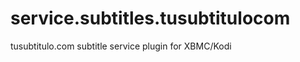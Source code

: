 service.subtitles.tusubtitulocom
==============================
tusubtitulo.com subtitle service plugin for XBMC/Kodi
